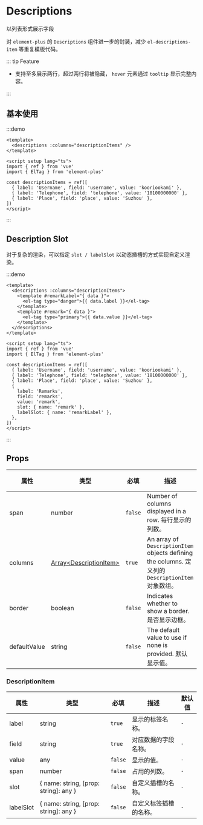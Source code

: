 # Descriptions

以列表形式展示字段

对 `element-plus` 的 `Descriptions` 组件进一步的封装，减少 `el-descriptions-item` 等重复模版代码。

::: tip Feature

- 支持至多展示两行，超过两行将被隐藏， `hover` 元素通过 `tooltip` 显示完整内容。

:::

## 基本使用

:::demo

```vue
<template>
  <descriptions :columns="descriptionItems" />
</template>

<script setup lang="ts">
import { ref } from 'vue'
import { ElTag } from 'element-plus'

const descriptionItems = ref([
  { label: 'Username', field: 'username', value: 'kooriookami' },
  { label: 'Telephone', field: 'telephone', value: '18100000000' },
  { label: 'Place', field: 'place', value: 'Suzhou' },
])
</script>
```

:::

## Description Slot

对于复杂的渲染，可以指定 `slot / labelSlot` 以动态插槽的方式实现自定义渲染。

:::demo

```vue
<template>
  <descriptions :columns="descriptionItems">
    <template #remarkLabel="{ data }">
      <el-tag type="danger">{{ data.label }}</el-tag>
    </template>
    <template #remark="{ data }">
      <el-tag type="primary">{{ data.value }}</el-tag>
    </template>
  </descriptions>
</template>

<script setup lang="ts">
import { ref } from 'vue'
import { ElTag } from 'element-plus'

const descriptionItems = ref([
  { label: 'Username', field: 'username', value: 'kooriookami' },
  { label: 'Telephone', field: 'telephone', value: '18100000000' },
  { label: 'Place', field: 'place', value: 'Suzhou' },
  {
    label: 'Remarks',
    field: 'remarks',
    value: 'remark',
    slot: { name: 'remark' },
    labelSlot: { name: 'remarkLabel' },
  },
])
</script>
```

:::

## Props

<!-- prettier-ignore -->
| 属性           | 类型                    | 必填   | 描述                                                                                      | 默认值 |
| -------------- | ----------------------- | ------ | ----------------------------------------------------------------------------------------- | ------ |
| span           | number                   | `false` | Number of columns displayed in a row. 每行显示的列数。                                     | `3`    |
| columns        | [Array\<DescriptionItem\>](#descriptionitem)   | `true` | An array of `DescriptionItem` objects defining the columns. 定义列的 `DescriptionItem` 对象数组。 | `[]`   |
| border         | boolean                  | `false` | Indicates whether to show a border. 是否显示边框。                                        | `true` |
| defaultValue   | string                   | `false`| The default value to use if none is provided. 默认显示值。                                 | `'-'`  |

### DescriptionItem

<!-- prettier-ignore -->
| 属性      | 类型                     | 必填   | 描述                                                                                   | 默认值    |
| --------- | ------------------------ | ------ | -------------------------------------------------------------------------------------- | -------- |
| label     | string                    | `true` | 显示的标签名称。                                                                       | `-`        |
| field     | string                    | `true` | 对应数据的字段名称。                                                                   | `-`        |
| value     | any                       | `false` | 显示的值。                                                                             | `-`        |
| span      | number                    | `false`| 占用的列数。                                                                           | `-`    |
| slot      | { name: string, [prop: string]: any }          | `false`| 自定义插槽的名称。                                                                     | `-`        |
| labelSlot | { name: string, [prop: string]: any }          | `false`| 自定义标签插槽的名称。                                                                 | `-`        |
